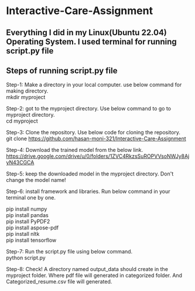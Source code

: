 # Interactive-Care-Assignment

##   Everything I did in my Linux(Ubuntu 22.04) Operating System. I used terminal for running script.py file    

##   Steps of running script.py file 

Step-1:   Make a directory in your local computer. use below command for making directory.   
mkdir myproject 


Step-2: got to the myproject directory. Use below command to go to myproject directory.   
cd myproject 


Step-3:   Clone the repository. Use below code for cloning the repository.     
git clone https://github.com/hasan-moni-321/Interactive-Care-Assignment

Step-4:   Download the trained model from the below link. 
https://drive.google.com/drive/u/0/folders/1ZVC4RkzsSuROPVVsoNWJy8AjyN43CGCA

Step-5: keep the downloaded model in the myproject directory. Don't change the model name! 


Step-6: install framework and libraries. Run below command in your terminal one by one.  

pip install numpy   
pip install pandas   
pip install PyPDF2    
pip install aspose-pdf   
pip install nltk   
pip install tensorflow   

Step-7: Run the script.py file using below command.   
python script.py


Step-8:  Check! A directory named output_data should create in the myproject folder. Where pdf file will generated in categorized folder. And Categorized_resume.csv file will generated.  
